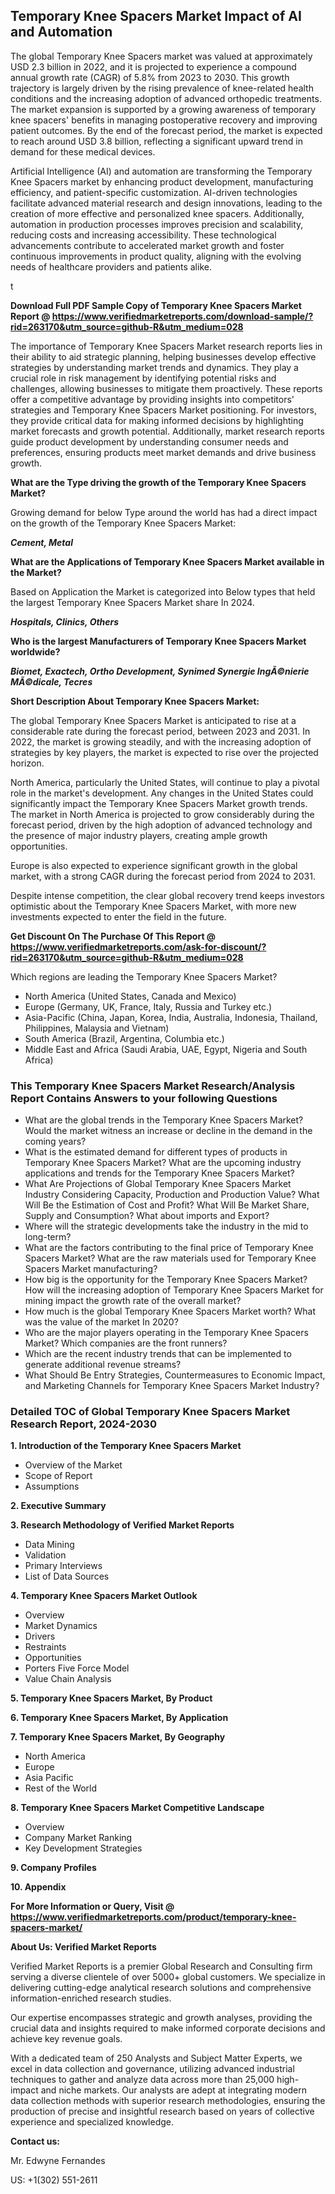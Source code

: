 <h2>Temporary Knee Spacers Market Impact of AI and Automation</h2><p>The global Temporary Knee Spacers market was valued at approximately USD 2.3 billion in 2022, and it is projected to experience a compound annual growth rate (CAGR) of 5.8% from 2023 to 2030. This growth trajectory is largely driven by the rising prevalence of knee-related health conditions and the increasing adoption of advanced orthopedic treatments. The market expansion is supported by a growing awareness of temporary knee spacers' benefits in managing postoperative recovery and improving patient outcomes. By the end of the forecast period, the market is expected to reach around USD 3.8 billion, reflecting a significant upward trend in demand for these medical devices.</p><p>Artificial Intelligence (AI) and automation are transforming the Temporary Knee Spacers market by enhancing product development, manufacturing efficiency, and patient-specific customization. AI-driven technologies facilitate advanced material research and design innovations, leading to the creation of more effective and personalized knee spacers. Additionally, automation in production processes improves precision and scalability, reducing costs and increasing accessibility. These technological advancements contribute to accelerated market growth and foster continuous improvements in product quality, aligning with the evolving needs of healthcare providers and patients alike.</p>t</p><p id="" class=""><strong>Download Full PDF Sample Copy of Temporary Knee Spacers Market Report @ <a href="https://www.verifiedmarketreports.com/download-sample/?rid=263170&utm_source=github-R&utm_medium=028" target="_blank">https://www.verifiedmarketreports.com/download-sample/?rid=263170&utm_source=github-R&utm_medium=028</a></strong></p><p>The importance of&nbsp;Temporary Knee Spacers Market research reports lies in their ability to aid strategic planning, helping businesses develop effective strategies by understanding market trends and dynamics. They play a crucial role in risk management by identifying potential risks and challenges, allowing businesses to mitigate them proactively. These reports offer a competitive advantage by providing insights into competitors' strategies and Temporary Knee Spacers Market positioning. For investors, they provide critical data for making informed decisions by highlighting market forecasts and growth potential. Additionally, market research reports guide product development by understanding consumer needs and preferences, ensuring products meet market demands and drive business growth.</p><p><strong>What are the&nbsp;Type driving the growth of the Temporary Knee Spacers Market?</strong></p><p id="" class="">Growing demand for below Type around the world has had a direct impact on the growth of the Temporary Knee Spacers Market:</p><em><strong>Cement, Metal</strong></em></p><strong>What are the&nbsp;Applications&nbsp;of Temporary Knee Spacers Market available in the Market?</strong></p><p id="" class="">Based on Application the Market is categorized into Below types that held the largest Temporary Knee Spacers Market share In 2024.</p><em><strong>Hospitals, Clinics, Others</strong></em></p><strong>Who is the largest Manufacturers of Temporary Knee Spacers Market worldwide?</strong></p><p><em><strong>Biomet, Exactech, Ortho Development, Synimed Synergie IngÃ©nierie MÃ©dicale, Tecres</strong></em></p><p id="" class=""><strong>Short Description About Temporary Knee Spacers Market:</strong></p><p>The global Temporary Knee Spacers Market is anticipated to rise at a considerable rate during the forecast period, between 2023 and 2031. In 2022, the market is growing steadily, and with the increasing adoption of strategies by key players, the market is expected to rise over the projected horizon.</p><p>North America, particularly the United States, will continue to play a pivotal role in the market's development. Any changes in the United States could significantly impact the Temporary Knee Spacers Market growth trends. The market in North America is projected to grow considerably during the forecast period, driven by the high adoption of advanced technology and the presence of major industry players, creating ample growth opportunities.</p><p>Europe is also expected to experience significant growth in the global market, with a strong CAGR during the forecast period from 2024 to 2031.</p><p>Despite intense competition, the clear global recovery trend keeps investors optimistic about the Temporary Knee Spacers Market, with more new investments expected to enter the field in the future.</p><p id="" class=""><strong>Get Discount On The Purchase Of This Report @ <a href="https://www.verifiedmarketreports.com/ask-for-discount/?rid=263170&utm_source=github-R&utm_medium=028" target="_blank">https://www.verifiedmarketreports.com/ask-for-discount/?rid=263170&utm_source=github-R&utm_medium=028</a></strong></p>Which regions are leading the Temporary Knee Spacers Market?</p><ul><li>North America (United States, Canada and Mexico)</li><li>Europe (Germany, UK, France, Italy, Russia and Turkey etc.)</li><li>Asia-Pacific (China, Japan, Korea, India, Australia, Indonesia, Thailand, Philippines, Malaysia and Vietnam)</li><li>South America (Brazil, Argentina, Columbia etc.)</li><li>Middle East and Africa (Saudi Arabia, UAE, Egypt, Nigeria and South Africa)</li></ul><h3 id="" class="">This Temporary Knee Spacers Market Research/Analysis Report Contains Answers to your following Questions</h3><ul><li>What are the global trends in the Temporary Knee Spacers Market? Would the market witness an increase or decline in the demand in the coming years?</li><li>What is the estimated demand for different types of products in Temporary Knee Spacers Market? What are the upcoming industry applications and trends for the Temporary Knee Spacers Market?</li><li>What Are Projections of Global Temporary Knee Spacers Market Industry Considering Capacity, Production and Production Value? What Will Be the Estimation of Cost and Profit? What Will Be Market Share, Supply and Consumption? What about imports and Export?</li><li>Where will the strategic developments take the industry in the mid to long-term?</li><li>What are the factors contributing to the final price of Temporary Knee Spacers Market? What are the raw materials used for Temporary Knee Spacers Market manufacturing?</li><li>How big is the opportunity for the Temporary Knee Spacers Market? How will the increasing adoption of Temporary Knee Spacers Market for mining impact the growth rate of the overall market?</li><li>How much is the global Temporary Knee Spacers Market worth? What was the value of the market In 2020?</li><li>Who are the major players operating in the Temporary Knee Spacers Market? Which companies are the front runners?</li><li>Which are the recent industry trends that can be implemented to generate additional revenue streams?</li><li>What Should Be Entry Strategies, Countermeasures to Economic Impact, and Marketing Channels for Temporary Knee Spacers Market Industry?</li></ul><h3 id="" class="">Detailed TOC of Global Temporary Knee Spacers Market Research Report, 2024-2030</h3><p id="" class=""><strong>1. Introduction of the Temporary Knee Spacers Market</strong></p><ul><li>Overview of the Market</li><li>Scope of Report</li><li>Assumptions</li></ul><p id="" class=""><strong>2. Executive Summary</strong></p><p id="" class=""><strong>3. Research Methodology of Verified Market Reports</strong></p><ul><li>Data Mining</li><li>Validation</li><li>Primary Interviews</li><li>List of Data Sources</li></ul><p id="" class=""><strong>4. Temporary Knee Spacers Market Outlook</strong></p><ul><li>Overview</li><li>Market Dynamics</li><li>Drivers</li><li>Restraints</li><li>Opportunities</li><li>Porters Five Force Model</li><li>Value Chain Analysis</li></ul><p id="" class=""><strong>5. Temporary Knee Spacers Market, By Product</strong></p><p id="" class=""><strong>6. Temporary Knee Spacers Market, By Application</strong></p><p id="" class=""><strong>7. Temporary Knee Spacers Market, By Geography</strong></p><ul><li>North America</li><li>Europe</li><li>Asia Pacific</li><li>Rest of the World</li></ul><p id="" class=""><strong>8. Temporary Knee Spacers Market Competitive Landscape</strong></p><ul><li>Overview</li><li>Company Market Ranking</li><li>Key Development Strategies</li></ul><p id="" class=""><strong>9. Company Profiles</strong></p><p id="" class=""><strong>10. Appendix</strong></p><p id="" class=""><strong>For More Information or Query, Visit @ <a href="https://www.verifiedmarketreports.com/product/temporary-knee-spacers-market/" target="_blank">https://www.verifiedmarketreports.com/product/temporary-knee-spacers-market/</a></strong></p><p id="" class=""><strong>About Us: Verified Market Reports</strong></p><p id="" class="">Verified Market Reports is a premier Global Research and Consulting firm serving a diverse clientele of over 5000+ global customers. We specialize in delivering cutting-edge analytical research solutions and comprehensive information-enriched research studies.</p><p id="" class="">Our expertise encompasses strategic and growth analyses, providing the crucial data and insights required to make informed corporate decisions and achieve key revenue goals.</p><p id="" class="">With a dedicated team of 250 Analysts and Subject Matter Experts, we excel in data collection and governance, utilizing advanced industrial techniques to gather and analyze data across more than 25,000 high-impact and niche markets. Our analysts are adept at integrating modern data collection methods with superior research methodologies, ensuring the production of precise and insightful research based on years of collective experience and specialized knowledge.</p><p id="" class=""><strong>Contact us:</strong></p><p id="" class="">Mr. Edwyne Fernandes</p><p id="" class="">US: +1(302) 551-2611</p>